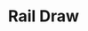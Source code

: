 ---
title: Rail Draw
developer: Adderit Games
image: RailDraw.jpg
link: https://play.google.com/store/apps/details?id=es.adderit.raildraw
ios: https://itunes.apple.com/us/app/rail-draw/id1047303280
android: https://play.google.com/store/apps/details?id=es.adderit.raildraw
amazon: https://www.amazon.com/Adderit-Rail-Draw/dp/B016CGKZPA
---